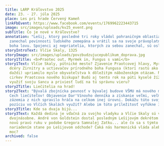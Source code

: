 ```yaml
---
title: LARP Kráľovstvo 2025
date: 23. - 27. júla 2025
place: Les pri hrade Červený Kameň
linkFbEvent: https://www.facebook.com/events/1769962223443715
image: src/images/uploads/kv25_event.png
subTitle: Čo je nové v Kráľovstve?
annotation: "Lešij, ktorý posledné tri roky vládol pohraničným oblastiam,
  zanechal povinnosti ľudského zemepána a vrátil sa na svoje právoplatné miesto
  boha lovu. Spojenci aj nepriatelia, ktorých za sebou zanechal, sú oslabení. "
storyIntroText: Vlčie Skaly, 1325
storyImage: src/images/uploads/povzbudzujucepublikum_doprava.jpg
story1Title: <b>Praotec out, Myrmek in, Fungus s vami</b>
story1Text: Vlčie Skaly, pútnické mesto? Zjavenie Praotcovej hlavy, Myrmekovej
  dcéry Zirnitry a uctievačov prírodného boha Fungusa (ktorí rastú ako huby po
  daždi) upriamilo mysle obyvateľstva k dôležitým náboženským otázam. Nehľadá
  cirkev Praotcova nového biskupa? Budú aj tento rok na púti kyselé žížaly? Mám
  využiť svoju šancu a priviesť ľudí na tú správnu vieru?
story2Title: Liečitelia na hrad!
story2Text: "Bývalá zbojnícka pevnosť v bývalej budove VŠMU má nového majiteľa:
  Cech liečiteľov! Objavenie Dar'Vínovho denníka a získanie veľmi, veľmi pevného
  zázemia z nich spravilo hráča na celkom inej úrovni. Dokážu túto svoju novú
  pozíciu vo Vlčích Skalách využiť? Alebo im túto príležitosť vyfúkne iný cech?"
story3Title: Kde sa dvaja bijú...
story3Text: Každá dedina je vďačná za svojho vladyku a Vlčie Skaly sú vďačné
  dvojnásobne. André von Goldstein dostal posledným Lešijovým dekrétom svoju
  novú pravú ruku v podobe Gregora Samnalej Zatku... ale čo sa s týmto
  nariadením stane po Lešijovom odchode? Čaká nás harmonická vláda alebo boj o
  moc?
archived: false
---
```

